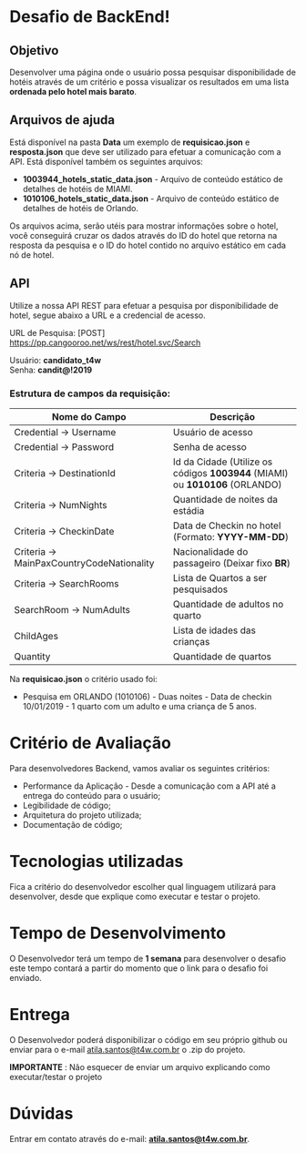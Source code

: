 # Desafio de BackEnd!

## Objetivo
Desenvolver uma página onde o usuário possa pesquisar disponibilidade de hotéis através de um critério e possa visualizar os resultados em uma lista **ordenada pelo hotel mais barato**. 

## Arquivos de ajuda
Está disponível na pasta **Data** um exemplo de **requisicao.json** e **resposta.json** que deve ser utilizado para efetuar a comunicação com a API.
Está disponível também os seguintes arquivos: 

 - **1003944_hotels_static_data.json** - Arquivo de conteúdo estático de detalhes de hotéis de MIAMI. 
 - **1010106_hotels_static_data.json** - Arquivo de conteúdo estático de detalhes de hotéis de Orlando.

Os arquivos acima, serão utéis para mostrar informações sobre o hotel, você conseguirá cruzar os dados através do ID do hotel que retorna na resposta da pesquisa e o ID do hotel contido no arquivo estático em cada nó de hotel.

## API
Utilize a nossa API REST para efetuar a pesquisa por disponibilidade de hotel, segue abaixo a URL e a credencial de acesso.

URL de Pesquisa: [POST] https://pp.cangooroo.net/ws/rest/hotel.svc/Search

Usuário: **candidato_t4w**  
Senha: **candit@!2019**

### Estrutura de campos da requisição:
|Nome do Campo| Descrição |
|--|--|
| Credential → Username | Usuário de acesso |
| Credential → Password	| Senha de acesso   |
| Criteria → DestinationId | Id da Cidade (Utilize os códigos **1003944** (MIAMI) ou **1010106** (ORLANDO) |
| Criteria → NumNights	| Quantidade de noites da estádia   |
| Criteria → CheckinDate | Data de Checkin no hotel (Formato: **YYYY-MM-DD**)  |
| Criteria → MainPaxCountryCodeNationality | Nacionalidade do passageiro (Deixar fixo **BR**) |
| Criteria → SearchRooms | Lista de Quartos a ser pesquisados |
| SearchRoom → NumAdults | Quantidade de adultos no quarto | 
| ChildAges | Lista de idades das crianças |
| Quantity | Quantidade de quartos |

Na **requisicao.json** o critério usado foi: 
 - Pesquisa em ORLANDO (1010106) - Duas noites - Data de checkin 10/01/2019 - 1 quarto com um adulto e uma criança de 5 anos.


# Critério de Avaliação
Para desenvolvedores Backend, vamos avaliar os seguintes critérios:
 - Performance da Aplicação - Desde a comunicação com a API até a entrega do conteúdo para o usuário;
 - Legibilidade de código;
 - Arquitetura do projeto utilizada;
 - Documentação de código;

# Tecnologias utilizadas
Fica a critério do desenvolvedor escolher qual linguagem utilizará para desenvolver, desde que explique como executar e testar o projeto.

# Tempo de Desenvolvimento
O Desenvolvedor terá um tempo de **1 semana** para desenvolver o desafio este tempo contará a partir do momento que o link para o desafio foi enviado.
# Entrega
O Desenvolvedor poderá disponibilizar o código em seu próprio github ou enviar para o e-mail atila.santos@t4w.com.br o .zip do projeto.

**IMPORTANTE** : Não esquecer de enviar um arquivo explicando como executar/testar o projeto

# Dúvidas
Entrar em contato através do e-mail: **atila.santos@t4w.com.br**.

